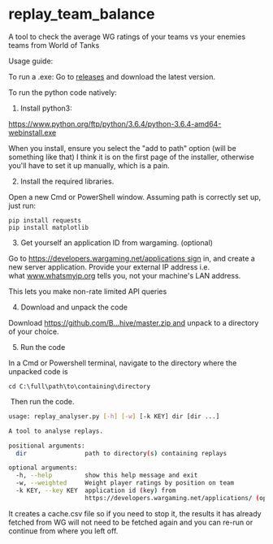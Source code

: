 # replay_team_balance
A tool to check the average WG ratings of your teams vs your enemies teams from World of Tanks

Usage guide:

To run a .exe:
  Go to <a href="https://github.com/Baldrickk/replay_team_balance/releases">releases</a> and download the latest version.

To run the python code natively:

1. Install python3:

https://www.python.org/ftp/python/3.6.4/python-3.6.4-amd64-webinstall.exe

When you install, ensure you select the "add to path" option (will be something like that) I think it is on the first page of the installer, otherwise you'll have to set it up manually, which is a pain.


2. Install the required libraries.

Open a new Cmd or PowerShell window.
Assuming path is correctly set up, just run:

```
pip install requests
pip install matplotlib
```

 
3. Get yourself an application ID from wargaming. (optional)

Go to https://developers.wargaming.net/applications sign in, and create a new server application. Provide your external IP address i.e. what www.whatsmyip.org tells you, not your machine's LAN address.

This lets you make non-rate limited API queries

 
4. Download and unpack the code

Download https://github.com/B...hive/master.zip and unpack to a directory of your choice.

 
5. Run the code

In a Cmd or Powershell terminal, navigate to the directory where the unpacked code is

```cd C:\full\path\to\containing\directory```

 Then run the code.

```bash
usage: replay_analyser.py [-h] [-w] [-k KEY] dir [dir ...]

A tool to analyse replays.

positional arguments:
  dir                path to directory(s) containing replays

optional arguments:
  -h, --help         show this help message and exit
  -w, --weighted     Weight player ratings by position on team
  -k KEY, --key KEY  application id (key) from
                     https://developers.wargaming.net/applications/ (optional)
```


It creates a cache.csv file so if you need to stop it, the results it has already fetched from WG will not need to be fetched again and you can re-run or continue from where you left off. 

